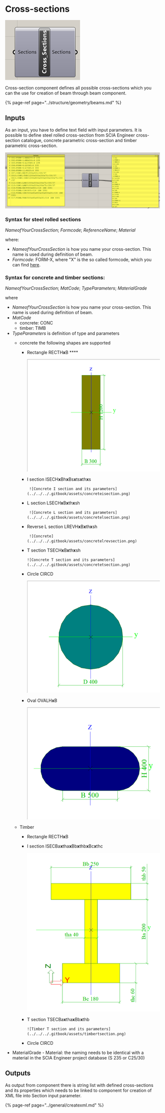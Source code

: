 # Cross-sections

![Cross-section component](../../../.gitbook/assets/crosssectioncomponent.png)

Cross-section component defines all possible cross-sections which you can the use for creation of beam through  beam component.

{% page-ref page="../structure/geometry/beams.md" %}

## Inputs

As an input, you have to define text field with input parameters. It is possible to define steel rolled cross-section from SCIA Engineer cross-section catalogue, concrete parametric cross-section and timber parametric cross-section.

![Example of the usage of cross-section component](../../../.gitbook/assets/examplekoalacrosssections.png)

### Syntax for steel rolled sections

_NameofYourCrossSection_; _Formcode_; _ReferenceName_; _Material_

where:

* _NameofYourCrossSection_ is how you name your cross-section. This name is used during definition of beam.
* _Formcode_: FORM-X, where "X" is the so called formcode, which you can find [here](https://help.scia.net/webhelplatest/en/#steel/code_checks__inc._fire_resistance_/tb_steel_uls/annexes/annex_a_profile_library_formcodes.htm).

### Syntax for concrete and timber sections: 

_NameofYourCrossSection_; _MatCode_; _TypeParameters_; _MaterialGrade_

where

* _NameofYourCrossSection_ is how you name your cross-section. This name is used during definition of beam.
* _MatCode_
  * concrete: CONC
  * timber: TIMB
* _TypeParameters_ is definition of type and parameters
  * concrete the following  shapes are supported

    * Rectangle RECTH**x**B  ****

      ![Concrete/Timber rectangle and its parameters ](../../../.gitbook/assets/concreterectangle.png)

    * I section ISECH**x**Bh**x**Bs**x**ts**x**th**x**s

           ![Concrete I section and its parameters](../../../.gitbook/assets/concreteisection.png)

    * L section LSECH**x**B**x**th**x**sh

           ![Concrete L section and its parameters](../../../.gitbook/assets/concretelsection.png)

    * Reverse L section LREVH**x**B**x**th**x**sh

           ![Concrete](../../../.gitbook/assets/concretelrevsection.png)

    * T section TSECH**x**B**x**th**x**sh 

          ![Concrete T section and its parameters](../../../.gitbook/assets/concretetsection.png)

    * Circle CIRCD

         ![Concrete/Timber circle section and its parameters](../../../.gitbook/assets/concretecircle.png)

    * Oval OVALH**x**B

 

         ![Concrete oval section and its parameters](../../../.gitbook/assets/concreteoval.png) 

 

  * Timber

    * Rectangle RECTH**x**B
    * I section ISECBa**x**tha**x**Bb**x**thb**x**Bc**x**thc



         ![Timber I section and its parameters](../../../.gitbook/assets/timberisection.png)

    * T section TSECBa**x**tha**x**Bb**x**thb

          ![Timber T section and its parameters](../../../.gitbook/assets/timbertsection.png)

    * Circle CIRCD
* MaterialGrade - Material: the naming needs to be identical with a material in the SCIA Engineer project database \(S 235 or C25/30\)

## Outputs

As output from component there is string list with defined cross-sections and its properties which needs to be linked to component for creation of XML file into Section input parameter.

{% page-ref page="../general/createxml.md" %}





